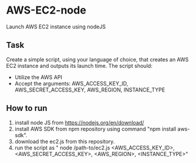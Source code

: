# AWS-EC2-node
Launch AWS EC2 instance using nodeJS
## Task 
Create a simple script, using your language of choice, that creates an AWS EC2 instance and outputs its launch time. The script should:
* Utilize the AWS API
* Accept the arguments: AWS_ACCESS_KEY_ID, AWS_SECRET_ACCESS_KEY, AWS_REGION, INSTANCE_TYPE

## How to run
1) install node JS from https://nodejs.org/en/download/
2) install AWS SDK from npm repository using command "npm install aws-sdk".
3) download the ec2.js from this repository.
4) run the script as " node /path-to/ec2.js <AWS_ACCESS_KEY_ID>, <AWS_SECRET_ACCESS_KEY>, <AWS_REGION>, <INSTANCE_TYPE>"
